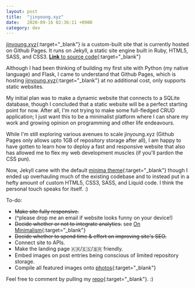 ```yaml
---
layout: post
title:  "jinyoung.xyz"
date:   2020-09-16 02:36:11 +0900
category: dev
---
```


[jinyoung.xyz](https://jinyoung.xyz/){:target="_blank"} is a custom-built site that is currently hosted on Github Pages. It runs on Jekyll, a static site engine built in Ruby, HTML5, SASS, and CSS3. [**Link** to source code](https://github.com/jinyoungch0i/xyz){:target="_blank"}

Although I had been thinking of building my first site with Python (my native language) and Flask, I came to understand that Github Pages, which is hosting [jinyoung.xyz](https://jinyoung.xyz/){:target="_blank"} at no additional cost, only supports static websites. 

My initial plan was to make a dynamic website that connects to a SQLite database, though I concluded that a static website will be a perfect starting point for now. After all, I'm not trying to make some full-fledged CRUD application; I just want this to be a minimalist platform where I can share my work and growing opinion on programming and other life endeavours. 

While I'm still exploring various avenues to scale jinyoung.xyz (Github Pages only allows upto 1GB of repository storage after all), I am happy to have gotten to learn how to deploy a fast and responsive website that also has allowed me to flex my web development muscles (if you'll pardon the CSS pun).

Now, Jekyll came with the default [minima theme](https://jekyll.github.io/minima/){:target="_blank"} though I ended up overhauling much of the existing codebase and to instead put in a hefty amount of custom HTML5, CSS3, SASS, and Liquid code. I think the personal touch speaks for itself. :)

To-do:

* ~~Make site fully responsive.~~ 
* (^please drop me an email if website looks funny on your device!)
* ~~Decide whether or not to integrate analytics.~~ see [On Minimalism](https://jinyoung.xyz/journey/2020/09/25/multilingualism.html){:target="_blank"}
* ~~Decide whether to spend time & effort on improving site's SEO.~~
* Connect site to APIs.
* Make the landing page 🇰🇷/🇪🇸/🇧🇷 friendly.
* Embed images on post entries being conscious of limited repository storage.
* Compile all featured images onto [photos](https://jinyoung.xyz/gallery/){:target="_blank"}

Feel free to comment by pulling my [repo](https://github.com/jinyoungch0i/xyz){:target="_blank"}. :)
